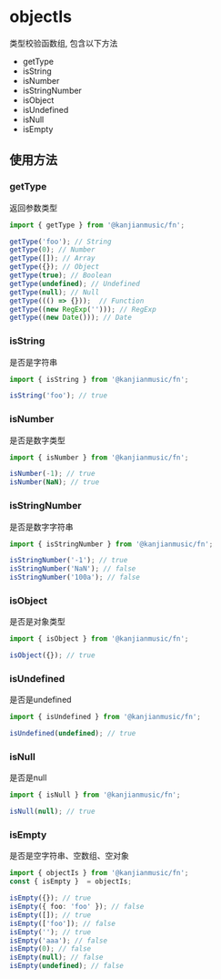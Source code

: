 # objectIs
类型校验函数组, 包含以下方法
- getType
- isString
- isNumber
- isStringNumber
- isObject
- isUndefined
- isNull
- isEmpty

## 使用方法

### getType
返回参数类型

```ts
import { getType } from '@kanjianmusic/fn';

getType('foo'); // String
getType(0); // Number
getType([]); // Array
getType({}); // Object
getType(true); // Boolean
getType(undefined); // Undefined
getType(null); // Null
getType((() => {}));  // Function
getType((new RegExp(''))); // RegExp
getType((new Date())); // Date
```

### isString
是否是字符串

```ts
import { isString } from '@kanjianmusic/fn';

isString('foo'); // true
```

### isNumber
是否是数字类型

```ts
import { isNumber } from '@kanjianmusic/fn';

isNumber(-1); // true
isNumber(NaN); // true
```

### isStringNumber
是否是数字字符串

```ts
import { isStringNumber } from '@kanjianmusic/fn';

isStringNumber('-1'); // true
isStringNumber('NaN'); // false
isStringNumber('100a'); // false
```

### isObject
是否是对象类型

```ts
import { isObject } from '@kanjianmusic/fn';

isObject({}); // true
```

### isUndefined
是否是undefined

```ts
import { isUndefined } from '@kanjianmusic/fn';

isUndefined(undefined); // true
```

### isNull
是否是null

```ts
import { isNull } from '@kanjianmusic/fn';

isNull(null); // true
```

### isEmpty
是否是空字符串、空数组、空对象

```ts
import { objectIs } from '@kanjianmusic/fn';
const { isEmpty }  = objectIs;

isEmpty({}); // true
isEmpty({ foo: 'foo' }); // false
isEmpty([]); // true
isEmpty(['foo']); // false
isEmpty(''); // true
isEmpty('aaa'); // false
isEmpty(0); // false
isEmpty(null); // false
isEmpty(undefined); // false
```
